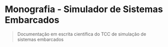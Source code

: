 # Monografia - Simulador de Sistemas Embarcados

> Documentação em escrita científica do TCC de simulação de sistemas embarcados